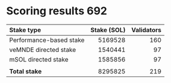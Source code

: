# Scoring results 692

| Stake type              | Stake (SOL)    | Validators     |
|:------------------------|---------------:|---------------:|
| Performance-based stake | 5169528        | 160            |
| veMNDE directed stake   | 1540441        | 97             |
| mSOL directed stake     | 1585856        | 97             |
|                         |                |                |
| **Total stake**         | 8295825        | 219            |
